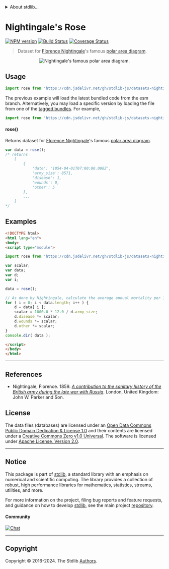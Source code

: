 <!--

@license Apache-2.0

Copyright (c) 2018 The Stdlib Authors.

Licensed under the Apache License, Version 2.0 (the "License");
you may not use this file except in compliance with the License.
You may obtain a copy of the License at

   http://www.apache.org/licenses/LICENSE-2.0

Unless required by applicable law or agreed to in writing, software
distributed under the License is distributed on an "AS IS" BASIS,
WITHOUT WARRANTIES OR CONDITIONS OF ANY KIND, either express or implied.
See the License for the specific language governing permissions and
limitations under the License.

-->


<details>
  <summary>
    About stdlib...
  </summary>
  <p>We believe in a future in which the web is a preferred environment for numerical computation. To help realize this future, we've built stdlib. stdlib is a standard library, with an emphasis on numerical and scientific computation, written in JavaScript (and C) for execution in browsers and in Node.js.</p>
  <p>The library is fully decomposable, being architected in such a way that you can swap out and mix and match APIs and functionality to cater to your exact preferences and use cases.</p>
  <p>When you use stdlib, you can be absolutely certain that you are using the most thorough, rigorous, well-written, studied, documented, tested, measured, and high-quality code out there.</p>
  <p>To join us in bringing numerical computing to the web, get started by checking us out on <a href="https://github.com/stdlib-js/stdlib">GitHub</a>, and please consider <a href="https://opencollective.com/stdlib">financially supporting stdlib</a>. We greatly appreciate your continued support!</p>
</details>

# Nightingale's Rose

[![NPM version][npm-image]][npm-url] [![Build Status][test-image]][test-url] [![Coverage Status][coverage-image]][coverage-url] <!-- [![dependencies][dependencies-image]][dependencies-url] -->

> Dataset for [Florence Nightingale][nightingale]'s famous [polar area diagram][polar-area-diagram].

<section class="intro">

<!-- <image class="image" align="center" alt="Nightingale's famous polar area diagram."> -->

<div class="image" align="center">
    <img src="https://cdn.jsdelivr.net/gh/stdlib-js/stdlib@aeef456ddeeb9af2a4d17f11cb0e002fa5e535d6/lib/node_modules/%40stdlib/datasets/nightingales-rose/docs/img/charts.png" alt="Nightingale's famous polar area diagram.">
    <br>
</div>

<!-- </image> -->

</section>

<!-- /.intro -->



<section class="usage">

## Usage

```javascript
import rose from 'https://cdn.jsdelivr.net/gh/stdlib-js/datasets-nightingales-rose@esm/index.mjs';
```
The previous example will load the latest bundled code from the esm branch. Alternatively, you may load a specific version by loading the file from one of the [tagged bundles](https://github.com/stdlib-js/datasets-nightingales-rose/tags). For example,

```javascript
import rose from 'https://cdn.jsdelivr.net/gh/stdlib-js/datasets-nightingales-rose@v0.2.0-esm/index.mjs';
```

#### rose()

Returns dataset for [Florence Nightingale][nightingale]'s famous [polar area diagram][polar-area-diagram].

```javascript
var data = rose();
/* returns
    [
        {
            'date': '1854-04-01T07:00:00.000Z',
            'army_size': 8571,
            'disease': 1,
            'wounds': 0,
            'other': 5
        },
        ...
    ]
*/
```

</section>

<!-- /.usage -->

<section class="examples">

## Examples

<!-- eslint no-undef: "error" -->

```html
<!DOCTYPE html>
<html lang="en">
<body>
<script type="module">

import rose from 'https://cdn.jsdelivr.net/gh/stdlib-js/datasets-nightingales-rose@esm/index.mjs';

var scalar;
var data;
var d;
var i;

data = rose();

// As done by Nightingale, calculate the average annual mortality per 1000 for each cause. See http://understandinguncertainty.org/node/214.
for ( i = 0; i < data.length; i++ ) {
    d = data[ i ];
    scalar = 1000.0 * 12.0 / d.army_size;
    d.disease *= scalar;
    d.wounds *= scalar;
    d.other *= scalar;
}
console.dir( data );

</script>
</body>
</html>
```

</section>

<!-- /.examples -->



* * *

<section class="references">

## References

-   Nightingale, Florence. 1859. [_A contribution to the sanitary history of the British army during the late war with Russia_][@nightingale:1859a]. London, United Kingdom: John W. Parker and Son. 

</section>

<!-- /.references -->

<!-- <license> -->

## License

The data files (databases) are licensed under an [Open Data Commons Public Domain Dedication & License 1.0][pddl-1.0] and their contents are licensed under a [Creative Commons Zero v1.0 Universal][cc0]. The software is licensed under [Apache License, Version 2.0][apache-license].

<!-- </license> -->

<!-- Section for related `stdlib` packages. Do not manually edit this section, as it is automatically populated. -->

<section class="related">

</section>

<!-- /.related -->

<!-- Section for all links. Make sure to keep an empty line after the `section` element and another before the `/section` close. -->


<section class="main-repo" >

* * *

## Notice

This package is part of [stdlib][stdlib], a standard library with an emphasis on numerical and scientific computing. The library provides a collection of robust, high performance libraries for mathematics, statistics, streams, utilities, and more.

For more information on the project, filing bug reports and feature requests, and guidance on how to develop [stdlib][stdlib], see the main project [repository][stdlib].

#### Community

[![Chat][chat-image]][chat-url]

---

## Copyright

Copyright &copy; 2016-2024. The Stdlib [Authors][stdlib-authors].

</section>

<!-- /.stdlib -->

<!-- Section for all links. Make sure to keep an empty line after the `section` element and another before the `/section` close. -->

<section class="links">

[npm-image]: http://img.shields.io/npm/v/@stdlib/datasets-nightingales-rose.svg
[npm-url]: https://npmjs.org/package/@stdlib/datasets-nightingales-rose

[test-image]: https://github.com/stdlib-js/datasets-nightingales-rose/actions/workflows/test.yml/badge.svg?branch=v0.2.0
[test-url]: https://github.com/stdlib-js/datasets-nightingales-rose/actions/workflows/test.yml?query=branch:v0.2.0

[coverage-image]: https://img.shields.io/codecov/c/github/stdlib-js/datasets-nightingales-rose/main.svg
[coverage-url]: https://codecov.io/github/stdlib-js/datasets-nightingales-rose?branch=main

<!--

[dependencies-image]: https://img.shields.io/david/stdlib-js/datasets-nightingales-rose.svg
[dependencies-url]: https://david-dm.org/stdlib-js/datasets-nightingales-rose/main

-->

[chat-image]: https://img.shields.io/gitter/room/stdlib-js/stdlib.svg
[chat-url]: https://app.gitter.im/#/room/#stdlib-js_stdlib:gitter.im

[stdlib]: https://github.com/stdlib-js/stdlib

[stdlib-authors]: https://github.com/stdlib-js/stdlib/graphs/contributors

[cli-section]: https://github.com/stdlib-js/datasets-nightingales-rose#cli
[cli-url]: https://github.com/stdlib-js/datasets-nightingales-rose/tree/cli
[@stdlib/datasets-nightingales-rose]: https://github.com/stdlib-js/datasets-nightingales-rose/tree/main

[umd]: https://github.com/umdjs/umd
[es-module]: https://developer.mozilla.org/en-US/docs/Web/JavaScript/Guide/Modules

[deno-url]: https://github.com/stdlib-js/datasets-nightingales-rose/tree/deno
[deno-readme]: https://github.com/stdlib-js/datasets-nightingales-rose/blob/deno/README.md
[umd-url]: https://github.com/stdlib-js/datasets-nightingales-rose/tree/umd
[umd-readme]: https://github.com/stdlib-js/datasets-nightingales-rose/blob/umd/README.md
[esm-url]: https://github.com/stdlib-js/datasets-nightingales-rose/tree/esm
[esm-readme]: https://github.com/stdlib-js/datasets-nightingales-rose/blob/esm/README.md
[branches-url]: https://github.com/stdlib-js/datasets-nightingales-rose/blob/main/branches.md

[nightingale]: https://en.wikipedia.org/wiki/Florence_Nightingale

[polar-area-diagram]: https://en.wikipedia.org/wiki/Polar_area_diagram

[@nightingale:1859a]: https://curiosity.lib.harvard.edu/contagion/catalog/36-990101646750203941

[csv]: https://tools.ietf.org/html/rfc4180

[ndjson]: http://specs.frictionlessdata.io/ndjson/

[pddl-1.0]: http://opendatacommons.org/licenses/pddl/1.0/

[cc0]: https://creativecommons.org/publicdomain/zero/1.0

[apache-license]: https://www.apache.org/licenses/LICENSE-2.0

</section>

<!-- /.links -->
